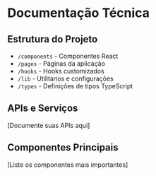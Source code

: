 # Documentação Técnica

## Estrutura do Projeto
- `/components` - Componentes React
- `/pages` - Páginas da aplicação
- `/hooks` - Hooks customizados
- `/lib` - Utilitários e configurações
- `/types` - Definições de tipos TypeScript

## APIs e Serviços
[Documente suas APIs aqui]

## Componentes Principais
[Liste os componentes mais importantes]